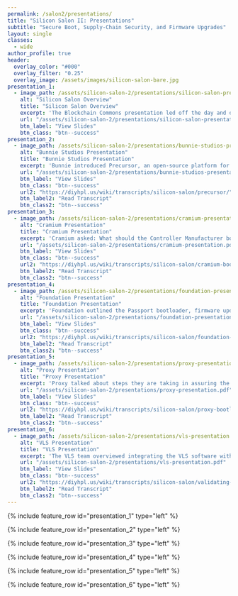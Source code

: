 ```yaml
---
permalink: /salon2/presentations/
title: "Silicon Salon II: Presentations"
subtitle: "Secure Boot, Supply-Chain Security, and Firmware Upgrades"
layout: single
classes:
  - wide
author_profile: true
header:
  overlay_color: "#000"
  overlay_filter: "0.25"
  overlay_image: /assets/images/silicon-salon-bare.jpg
presentation_1:
  - image_path: /assets/silicon-salon-2/presentations/silicon-salon-presentation.jpg
    alt: "Silicon Salon Overview"
    title: "Silicon Salon Overview"
    excerpt: 'The Blockchain Commons presentation led off the day and our three major topics.'
    url: "/assets/silicon-salon-2/presentations/silicon-salon-presentation.pdf"
    btn_label: "View Slides"
    btn_class: "btn--success"
presentation_2:
  - image_path: /assets/silicon-salon-2/presentations/bunnie-studios-presentation.png
    alt: "Bunnie Studios Presentation"
    title: "Bunnie Studios Presentation"
    excerpt: 'Bunnie introduced Precursor, an open-source platform for developing secure mobile apps.'
    url: "/assets/silicon-salon-2/presentations/bunnie-studios-presentation.pdf"
    btn_label: "View Slides"
    btn_class: "btn--success"
    url2: "https://diyhpl.us/wiki/transcripts/silicon-salon/precursor/"
    btn_label2: "Read Transcript"
    btn_class2: "btn--success"
presentation_3:
  - image_path: /assets/silicon-salon-2/presentations/cramium-presentation.jpg
    alt: "Cramium Presentation"
    title: "Cramium Presentation"
    excerpt: 'Cramium asked: What should the Controller Manufacturer bootloader do?'
    url: "/assets/silicon-salon-2/presentations/cramium-presentation.pdf"
    btn_label: "View Slides"
    btn_class: "btn--success"
    url2: "https://diyhpl.us/wiki/transcripts/silicon-salon/cramium-bootloader/"
    btn_label2: "Read Transcript"
    btn_class2: "btn--success"
presentation_4:
  - image_path: /assets/silicon-salon-2/presentations/foundation-presentation.jpg
    alt: "Foundation Presentation"
    title: "Foundation Presentation"
    excerpt: 'Foundation outlined the Passport bootloader, firmware update process, and supply-chain activation process.'
    url: "/assets/silicon-salon-2/presentations/foundation-presentation.pdf"
    btn_label: "View Slides"
    btn_class: "btn--success"
    url2: "https://diyhpl.us/wiki/transcripts/silicon-salon/foundation-devices/"
    btn_label2: "Read Transcript"
    btn_class2: "btn--success"    
presentation_5:
  - image_path: /assets/silicon-salon-2/presentations/proxy-presentation.jpg
    alt: "Proxy Presentation"
    title: "Proxy Presentation"
    excerpt: 'Proxy talked about steps they are taking in assuring the security and integrity of their hardware.'
    url: "/assets/silicon-salon-2/presentations/proxy-presentation.pdf"
    btn_label: "View Slides"
    btn_class: "btn--success"
    url2: "https://diyhpl.us/wiki/transcripts/silicon-salon/proxy-bootloader/"
    btn_label2: "Read Transcript"
    btn_class2: "btn--success"    
presentation_6:
  - image_path: /assets/silicon-salon-2/presentations/vls-presentation.jpg
    alt: "VLS Presentation"
    title: "VLS Presentation"
    excerpt: 'The VLS team overviewed integrating the VLS software with secure hardware execution environments.'
    url: "/assets/silicon-salon-2/presentations/vls-presentation.pdf"
    btn_label: "View Slides"
    btn_class: "btn--success"
    url2: "https://diyhpl.us/wiki/transcripts/silicon-salon/validating-lightning-signer/"
    btn_label2: "Read Transcript"
    btn_class2: "btn--success"
---
```


{% include feature_row id="presentation_1" type="left" %}

{% include feature_row id="presentation_2" type="left" %}

{% include feature_row id="presentation_3" type="left" %}

{% include feature_row id="presentation_4" type="left" %}

{% include feature_row id="presentation_5" type="left" %}

{% include feature_row id="presentation_6" type="left" %}
